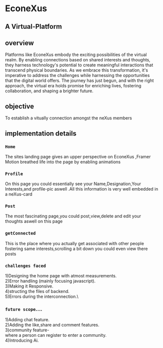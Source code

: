 # EconeXus

## A Virtual-Platform

## overview

Platforms like EconeXus embody the exciting possibilities of the virtual realm. By enabling connections based on shared interests and thoughts, they harness technology's potential to create meaningful interactions that transcend physical boundaries. As we embrace this transformation, it's imperative to address the challenges while harnessing the opportunities that the digital world offers. The journey has just begun, and with the right approach, the virtual era holds promise for enriching lives, fostering collaboration, and shaping a brighter future.

## objective

To establish a vitually connection amongst the neXus members

## implementation details

  ### `Home`
  The sites landing page gives an upper perspective on EconeXus  ,Framer     
  Motion breathed life into the page by enabling animations

  ### `Profile`
  On this page you could essentially see your Name,Designation,Your 
  Interests,and profile-pic aswell .All this information is very well embedded 
  in a neXus-card

  ### `Post`
  The most fascinating page,you could post,view,delete and edit your thoughts 
  aswell on this page 

  ### `getConnected`
  This is the place where you actually get associated with other people 
  fostering same interests,scrolling a bit down you could even view there posts

  ### `challenges faced`
  1)Designing the home page with atmost measurements.\
2)Error handling (mainly focusing javascript).\
3)Making it Responsive.\
4)structing the files of backend.\
5)Errors during the interconnection.\

  ### `future scope`....
  1)Adding chat feature.\
2)Adding the like,share and comment features.\
3)community feature-\
    where a person can register to enter a community.\
4)Introducing Ai.
